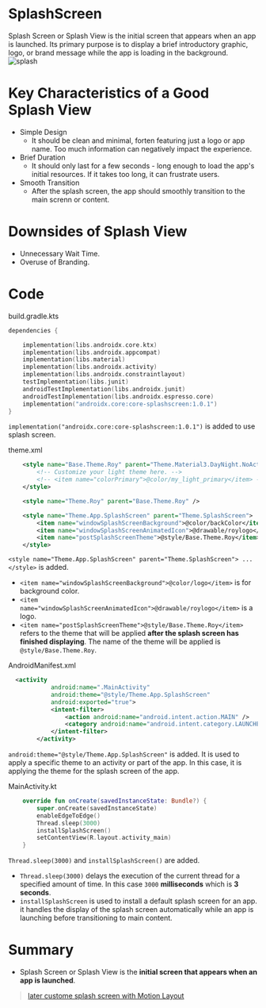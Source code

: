 # SplashScreen
Splash Screen or Splash View is the initial screen that appears when an app is launched. Its primary purpose is to display a brief introductory graphic, logo, or brand message while the app is loading in the background.
![splash](https://github.com/user-attachments/assets/cad57f35-bb0d-42ca-840c-f2e8425e49c7)

# Key Characteristics of a Good Splash View
- Simple Design
  - It should be clean and minimal, forten featuring just a logo or app name. Too much information can negatively impact the experience.
- Brief Duration
  - It should only last for a few seconds - long enough to load the app's initial resources. If it takes too long, it can frustrate users.
- Smooth Transition
  - After the splash screen, the app should smoothly transition to the main screnn or content.

# Downsides of Splash View
- Unnecessary Wait Time.
- Overuse of Branding.

# Code
build.gradle.kts
```kts
dependencies {

    implementation(libs.androidx.core.ktx)
    implementation(libs.androidx.appcompat)
    implementation(libs.material)
    implementation(libs.androidx.activity)
    implementation(libs.androidx.constraintlayout)
    testImplementation(libs.junit)
    androidTestImplementation(libs.androidx.junit)
    androidTestImplementation(libs.androidx.espresso.core)
    implementation("androidx.core:core-splashscreen:1.0.1")
}
```
`implementation("androidx.core:core-splashscreen:1.0.1")` is added to use splash screen.

theme.xml
```xml
    <style name="Base.Theme.Roy" parent="Theme.Material3.DayNight.NoActionBar">
        <!-- Customize your light theme here. -->
        <!-- <item name="colorPrimary">@color/my_light_primary</item> -->
    </style>

    <style name="Theme.Roy" parent="Base.Theme.Roy" />

    <style name="Theme.App.SplashScreen" parent="Theme.SplashScreen">
        <item name="windowSplashScreenBackground">@color/backColor</item>
        <item name="windowSplashScreenAnimatedIcon">@drawable/roylogo</item>
        <item name="postSplashScreenTheme">@style/Base.Theme.Roy</item>
    </style>
```
`<style name="Theme.App.SplashScreen" parent="Theme.SplashScreen"> ... </style>` is added.
  - `<item name="windowSplashScreenBackground">@color/logo</item>` is for background color.
  - `<item name="windowSplashScreenAnimatedIcon">@drawable/roylogo</item>` is a logo.
  - `<item name="postSplashScreenTheme">@style/Base.Theme.Roy</item>` refers to the theme that will be applied **after the splash screen has finished displaying**. The name of the theme will be applied is `@style/Base.Theme.Roy`.

AndroidManifest.xml
```xml
  <activity
            android:name=".MainActivity"
            android:theme="@style/Theme.App.SplashScreen"
            android:exported="true">
            <intent-filter>
                <action android:name="android.intent.action.MAIN" />
                <category android:name="android.intent.category.LAUNCHER" />
            </intent-filter>
        </activity>
```
`android:theme="@style/Theme.App.SplashScreen"` is added. It is used to apply a specific theme to an activity or part of the app. In this case, it is applying the theme for the splash screen of the app.

MainActivity.kt
```kt
    override fun onCreate(savedInstanceState: Bundle?) {
        super.onCreate(savedInstanceState)
        enableEdgeToEdge()
        Thread.sleep(3000)
        installSplashScreen()
        setContentView(R.layout.activity_main)
    }
```
`Thread.sleep(3000)` and `installSplashScreen()` are added.
- `Thread.sleep(3000)` delays the execution of the current thread for a specified amount of time. In this case `3000` **milliseconds** which is **3 seconds**.
- `installSplashScreen` is used to install a default splash screen for an app. it handles the display of the splash screen automatically while an app is launching before transitioning to main content.
    
# Summary
- Splash Screen or Splash View is the **initial screen that appears when an app is launched**.
> [later custome splash screen with Motion Layout](https://www.youtube.com/watch?v=icmQOZp4p6I&t=16s)
